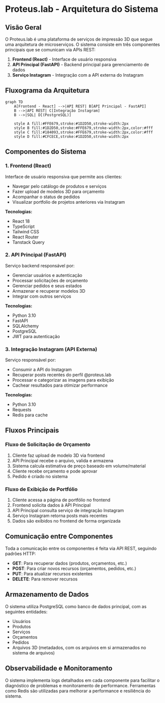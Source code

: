 
# Proteus.lab - Arquitetura do Sistema

## Visão Geral

O Proteus.lab é uma plataforma de serviços de impressão 3D que segue uma arquitetura de microserviços. O sistema consiste em três componentes principais que se comunicam via APIs REST:

1. **Frontend (React)** - Interface de usuário responsiva
2. **API Principal (FastAPI)** - Backend principal para gerenciamento de dados
3. **Serviço Instagram** - Integração com a API externa do Instagram

## Fluxograma da Arquitetura

```mermaid
graph TD
    A[Frontend - React] -->|API REST| B[API Principal - FastAPI]
    B -->|API REST| C[Integração Instagram]
    B -->|SQL| D[(PostgreSQL)]
    
    style A fill:#FFE679,stroke:#1D2D50,stroke-width:2px
    style B fill:#1D2D50,stroke:#FFE679,stroke-width:2px,color:#fff
    style C fill:#184093,stroke:#FFE679,stroke-width:2px,color:#fff
    style D fill:#CFCECE,stroke:#1D2D50,stroke-width:2px
```

## Componentes do Sistema

### 1. Frontend (React)

Interface de usuário responsiva que permite aos clientes:
- Navegar pelo catálogo de produtos e serviços
- Fazer upload de modelos 3D para orçamento
- Acompanhar o status de pedidos
- Visualizar portfolio de projetos anteriores via Instagram

**Tecnologias:**
- React 18
- TypeScript
- Tailwind CSS
- React Router
- Tanstack Query

### 2. API Principal (FastAPI)

Serviço backend responsável por:
- Gerenciar usuários e autenticação
- Processar solicitações de orçamento
- Gerenciar pedidos e seus estados
- Armazenar e recuperar modelos 3D
- Integrar com outros serviços

**Tecnologias:**
- Python 3.10
- FastAPI
- SQLAlchemy
- PostgreSQL
- JWT para autenticação

### 3. Integração Instagram (API Externa)

Serviço responsável por:
- Consumir a API do Instagram
- Recuperar posts recentes do perfil @proteus.lab
- Processar e categorizar as imagens para exibição
- Cachear resultados para otimizar performance

**Tecnologias:**
- Python 3.10
- Requests
- Redis para cache

## Fluxos Principais

### Fluxo de Solicitação de Orçamento

1. Cliente faz upload de modelo 3D via frontend
2. API Principal recebe o arquivo, valida e armazena
3. Sistema calcula estimativa de preço baseado em volume/material
4. Cliente recebe orçamento e pode aprovar
5. Pedido é criado no sistema

### Fluxo de Exibição de Portfólio

1. Cliente acessa a página de portfólio no frontend
2. Frontend solicita dados à API Principal
3. API Principal consulta serviço de integração Instagram
4. Serviço Instagram retorna posts mais recentes
5. Dados são exibidos no frontend de forma organizada

## Comunicação entre Componentes

Toda a comunicação entre os componentes é feita via API REST, seguindo padrões HTTP:

- **GET**: Para recuperar dados (produtos, orçamentos, etc.)
- **POST**: Para criar novos recursos (orçamentos, pedidos, etc.)
- **PUT**: Para atualizar recursos existentes
- **DELETE**: Para remover recursos

## Armazenamento de Dados

O sistema utiliza PostgreSQL como banco de dados principal, com as seguintes entidades:

- Usuários
- Produtos
- Serviços
- Orçamentos
- Pedidos
- Arquivos 3D (metadados, com os arquivos em si armazenados no sistema de arquivos)

## Observabilidade e Monitoramento

O sistema implementa logs detalhados em cada componente para facilitar o diagnóstico de problemas e monitoramento de performance. Ferramentas como Redis são utilizadas para melhorar a performance e resiliência do sistema.
